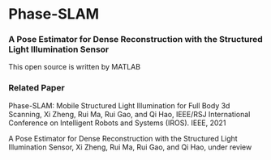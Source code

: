 # Phase-SLAM
### A Pose Estimator for Dense Reconstruction with the Structured Light Illumination Sensor

This open source is written by MATLAB 

### Related Paper

Phase-SLAM: Mobile Structured Light Illumination for Full Body 3d Scanning,  Xi Zheng, Rui Ma, Rui Gao, and Qi Hao, IEEE/RSJ
International Conference on Intelligent Robots and Systems (IROS). IEEE, 2021

A Pose Estimator for Dense Reconstruction with the Structured Light Illumination Sensor, Xi Zheng, Rui Ma, Rui Gao, and Qi Hao, under review

